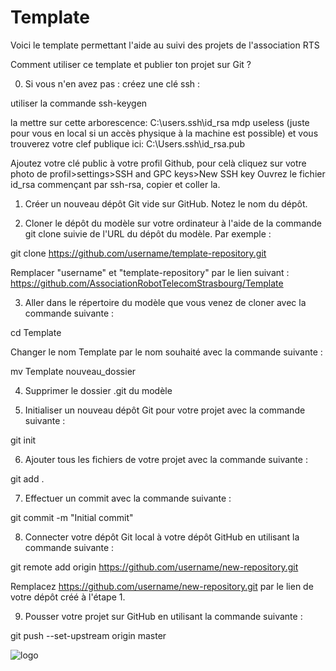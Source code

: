 # Template
Voici le template permettant l'aide au suivi des projets de l'association RTS

Comment utiliser ce template et publier ton projet sur Git ?

0. Si vous n'en avez pas : créez une clé ssh : 

utiliser la commande ssh-keygen

la mettre sur cette arborescence: C:\users<yourusername>.ssh\id_rsa
mdp useless (juste pour vous en local si un accès physique à la machine est possible)
et  vous trouverez votre clef publique ici: C:\Users<nomUtilisateur>.ssh\id_rsa.pub

Ajoutez votre clé public à votre profil Github, pour celà cliquez sur votre photo de profil>settings>SSH and GPC keys>New SSH key
Ouvrez le fichier id_rsa commençant par ssh-rsa, copier et coller la. 

1. Créer un nouveau dépôt Git vide sur GitHub. Notez le nom du dépôt.

2. Cloner le dépôt du modèle sur votre ordinateur à l'aide de la commande git clone suivie de l'URL du dépôt du modèle. Par exemple :

git clone https://github.com/username/template-repository.git

Remplacer "username" et "template-repository" par le lien suivant : https://github.com/AssociationRobotTelecomStrasbourg/Template

3. Aller dans le répertoire du modèle que vous venez de cloner avec la commande suivante :

cd Template

Changer le nom Template par le nom souhaité avec la commande suivante : 

mv Template nouveau_dossier

4. Supprimer le dossier .git du modèle

5. Initialiser un nouveau dépôt Git pour votre projet avec la commande suivante :

git init 

6. Ajouter tous les fichiers de votre projet avec la commande suivante :

git add .

7. Effectuer un commit avec la commande suivante :

git commit -m "Initial commit"

8. Connecter votre dépôt Git local à votre dépôt GitHub en utilisant la commande suivante :

git remote add origin https://github.com/username/new-repository.git

Remplacez https://github.com/username/new-repository.git par le lien de votre dépôt créé à l'étape 1.

9. Pousser votre projet sur GitHub en utilisant la commande suivante :

git push --set-upstream origin master


![logo](https://user-images.githubusercontent.com/97883569/224491210-221ec3b2-5f8e-453a-960b-218e50e97f09.png)
